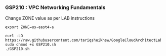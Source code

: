 ### GSP210 :  VPC Networking Fundamentals 

Change ZONE value as per LAB instructions 
```
export ZONE=us-east4-a
```

```
curl -LO https://raw.githubusercontent.com/tariqsheikhsw/GoogleCloudArchitectLabs/main/Solutions/GSP210.sh
sudo chmod +x GSP210.sh
./GSP210.sh
```



